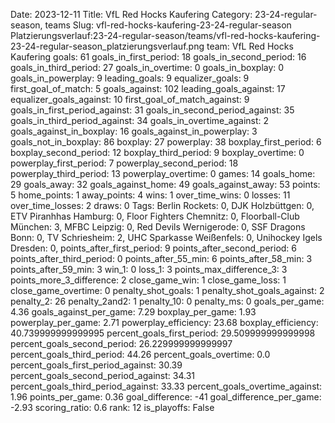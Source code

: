 Date: 2023-12-11
Title: VfL Red Hocks Kaufering
Category: 23-24-regular-season, teams
Slug: vfl-red-hocks-kaufering-23-24-regular-season
Platzierungsverlauf:23-24-regular-season/teams/vfl-red-hocks-kaufering-23-24-regular-season_platzierungsverlauf.png
team: VfL Red Hocks Kaufering
goals: 61
goals_in_first_period: 18
goals_in_second_period: 16
goals_in_third_period: 27
goals_in_overtime: 0
goals_in_boxplay: 0
goals_in_powerplay: 9
leading_goals: 9
equalizer_goals: 9
first_goal_of_match: 5
goals_against: 102
leading_goals_against: 17
equalizer_goals_against: 10
first_goal_of_match_against: 9
goals_in_first_period_against: 31
goals_in_second_period_against: 35
goals_in_third_period_against: 34
goals_in_overtime_against: 2
goals_against_in_boxplay: 16
goals_against_in_powerplay: 3
goals_not_in_boxplay: 86
boxplay: 27
powerplay: 38
boxplay_first_period: 6
boxplay_second_period: 12
boxplay_third_period: 9
boxplay_overtime: 0
powerplay_first_period: 7
powerplay_second_period: 18
powerplay_third_period: 13
powerplay_overtime: 0
games: 14
goals_home: 29
goals_away: 32
goals_against_home: 49
goals_against_away: 53
points: 5
home_points: 1
away_points: 4
wins: 1
over_time_wins: 0
losses: 11
over_time_losses: 2
draws: 0
Tags:  Berlin Rockets: 0,  DJK Holzbüttgen: 0,  ETV Piranhhas Hamburg: 0,  Floor Fighters Chemnitz: 0,  Floorball-Club München: 3,  MFBC Leipzig: 0,  Red Devils Wernigerode: 0,  SSF Dragons Bonn: 0,  TV Schriesheim: 2,  UHC Sparkasse Weißenfels: 0,  Unihockey Igels Dresden: 0,
points_after_first_period: 9
points_after_second_period: 6
points_after_third_period: 0
points_after_55_min: 6
points_after_58_min: 3
points_after_59_min: 3
win_1: 0
loss_1: 3
points_max_difference_3: 3
points_more_3_difference: 2
close_game_win: 1
close_game_loss: 1
close_game_overtime: 0
penalty_shot_goals: 1
penalty_shot_goals_against: 2
penalty_2: 26
penalty_2and2: 1
penalty_10: 0
penalty_ms: 0
goals_per_game: 4.36
goals_against_per_game: 7.29
boxplay_per_game: 1.93
powerplay_per_game: 2.71
powerplay_efficiency: 23.68
boxplay_efficiency: 40.739999999999995
percent_goals_first_period: 29.509999999999998
percent_goals_second_period: 26.229999999999997
percent_goals_third_period: 44.26
percent_goals_overtime: 0.0
percent_goals_first_period_against: 30.39
percent_goals_second_period_against: 34.31
percent_goals_third_period_against: 33.33
percent_goals_overtime_against: 1.96
points_per_game: 0.36
goal_difference: -41
goal_difference_per_game: -2.93
scoring_ratio: 0.6
rank: 12
is_playoffs: False
